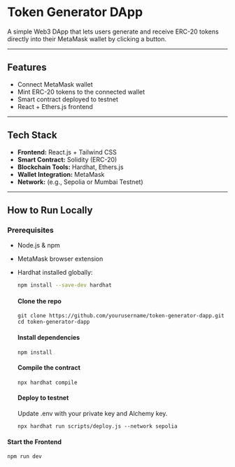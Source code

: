 # Token Generator DApp

A simple Web3 DApp that lets users generate and receive ERC-20 tokens directly into their MetaMask wallet by clicking a button.

---

## Features

- Connect MetaMask wallet
- Mint ERC-20 tokens to the connected wallet
- Smart contract deployed to testnet
- React + Ethers.js frontend

---

## Tech Stack

- **Frontend:** React.js + Tailwind CSS  
- **Smart Contract:** Solidity (ERC-20)  
- **Blockchain Tools:** Hardhat, Ethers.js  
- **Wallet Integration:** MetaMask  
- **Network:** (e.g., Sepolia or Mumbai Testnet)

---


## How to Run Locally

### Prerequisites

- Node.js & npm
- MetaMask browser extension
- Hardhat installed globally:  
  ```bash
  npm install --save-dev hardhat
  ```
  #### Clone the repo
  ```
  git clone https://github.com/yourusername/token-generator-dapp.git
  cd token-generator-dapp
  ```

  #### Install dependencies
  ```
  npm install

  ```
  #### Compile the contract
  ```
  npx hardhat compile
  
  ```
  #### Deploy to testnet
  Update .env with your private key and Alchemy key.
  ```
  npx hardhat run scripts/deploy.js --network sepolia

  ```
 #### Start the Frontend
 ```
 npm run dev
 ```
 
